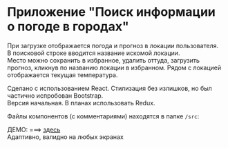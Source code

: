 # Приложение "Поиск информации о погоде в городах"  
При загрузке отображается погода и прогноз в локации пользователя.  
В поисковой строке вводится название искомой локации.  
Место можно сохранить в избранное, удалить оттуда, загрузить прогноз, кликнув по названию локации в избранном. Рядом с локацией отображается текущая температура.  

Сделано с использованием React. Стилизация без излишков, но был частично испробован Bootstrap.  
Версия начальная. В планах использовать Redux.


Файлы компонентов (с комментариями) находятся в папке `/src`: 

ДЕМО: ===> [здесь](https://srgmkv.github.io/weatherfinder/)  
Адаптивно, валидно на любых экранах